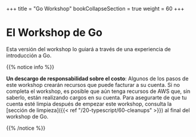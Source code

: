 +++
title = "Go Workshop"
bookCollapseSection = true
weight = 60
+++

# El Workshop de Go

Esta versión del workshop lo guiará a través de una experiencia de introducción a Go.

{{% notice info %}}

**Un descargo de responsabilidad sobre el costo**: Algunos de los pasos de este workshop crearán recursos que puede facturar a su cuenta. Si no completa el workshop, es posible que aún tenga recursos de AWS que, sin saberlo, están realizando cargos en su cuenta. Para asegurarte de que tu cuenta esté limpia después de empezar este workshop, consulta la [sección de limpieza]({{< ref "/20-typescript/60-cleanups" >}}) al final del workshop de Go.

{{% /notice %}}
